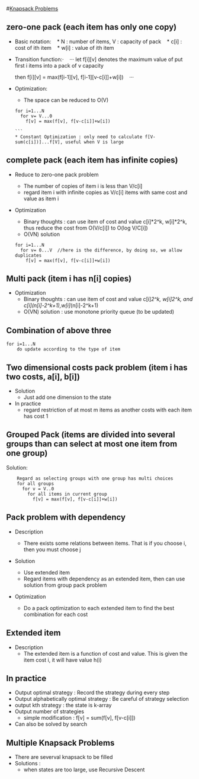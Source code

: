 #[Knapsack Problems](http://love-oriented.com/pack/)

## zero-one pack (each item has only one copy)

* Basic notation: 
    * N : number of items, V : capacity of pack
    * c[i] : cost of ith item
    * w[i] : value of ith item
    
* Transition function:·
    ···
    let f[i][v] denotes the maximum value of put first i items into a pack of v capacity
    
    then f[i][v] = max(f[i-1][v], f[i-1][v-c[i]]+w[i])
    ···
      
* Optimization:

    * The space can be reduced to O(V)
    ````
    for i=1...N
      for v= V...0   
        f[v] = max(f[v], f[v-c[i]]+w[i])  

    ```
    * Constant Optimization : only need to calculate f[V-sum(c[i])]...f[V], useful when V is large
    
## complete pack (each item has infinite copies)

* Reduce to zero-one pack problem
    * The number of copies of item i is less than V/c[i]
    * regard item i with infinite copies as V/c[i] items with same cost and value as item i
    
* Optimization
    * Binary thoughts : can use item of cost and value c[i]*2^k, w[i]*2^k, thus reduce the cost from O(V/c[i]) to O(log V/C[i])
    * O(VN) solution
    ```
    for i=1...N  
      for v= 0...V  //here is the difference, by doing so, we allow duplicates 
        f[v] = max(f[v], f[v-c[i]]+w[i]) 
    ```

       
## Multi pack (item i has n[i] copies)
* Optimization
    * Binary thoughts : can use item of cost and value c[i]*2^k, w[i]*2^k, and c[i]*(n[i]-2^k+1),w[i]*(n[i]-2^k+1)
    * O(VN) solution : use monotone priority queue (to be updated)
    
## Combination of above three
```
for i=1...N
    do update according to the type of item
```
    
## Two dimensional costs pack problem (item i has two costs, a[i], b[i])

* Solution
    * Just add one dimension to the state
* In practice
    * regard restriction of at most m items as another costs with each item has cost 1 
    
## Grouped Pack (items are divided into several groups than can select at most one  item from one group)
Solution:
```
    Regard as selecting groups with one group has multi choices 
    for all groups
      for v = V..0
        for all items in current group
          f[v] = max(f[v], f[v-c[i]]+w[i])
```
## Pack problem with dependency
* Description
    * There exists some relations between items. That is if you choose i, then you must choose j
  
* Solution
    * Use extended item 
    * Regard items with dependency as an extended item, then can use solution from group pack problem
    
* Optimization
    * Do a pack optimization to each extended item to find the best combination for each cost
  

## Extended item
* Description
    * The extended item is a function of cost and value. This is given the item cost i, it will have value h(i)

## In practice
* Output optimal strategy : Record the strategy during every step 
* Output alphabetically optimal strategy : Be careful of strategy selection
* output kth strategy : the state is k-array
* Output number of strategies
    * simple modification :  f[v] = sum(f[v], f[v-c[i]]) 
* Can also be solved by search

## Multiple Knapsack Problems
* There are severval knapsack to be filled
* Solutions : 
    * when states are too large, use Recursive Descent

  
